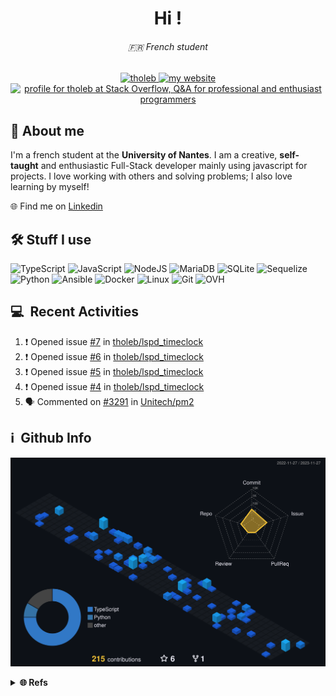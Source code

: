 <h1 align="center">
  Hi !
  <!-- <img src="https://media.giphy.com/media/hvRJCLFzcasrR4ia7z/giphy.gif" width="28"> -->
</h1>

<h6 align="center">🇫🇷 French student</h6>

<p align="center">
  <a href="tholeb.fr">
    <img src="https://komarev.com/ghpvc/?username=tholeb" alt="tholeb" />
    <img alt="my website" src="https://img.shields.io/badge/tholeb.fr-Portfolio-blue">
    <br/>
    <img src="https://stackoverflow.com/users/flair/11379030.png?theme=dark" width="208" height="58" alt="profile for tholeb at Stack Overflow, Q&amp;A for professional and enthusiast programmers" title="profile for tholeb at Stack Overflow, Q&amp;A for professional and enthusiast programmers">
  </a>
</p>

## 🧑 About me

<p>
I'm a french student at the <b>University of Nantes</b>. I am a creative, <b>self-taught</b> and enthusiastic Full-Stack developer mainly using javascript for projects. I love working with others and solving problems; I also love learning by myself!
</p>

🌐 Find me on [Linkedin](https://www.linkedin.com/in/thomas-lebreton-1246681b2/)

## 🛠️ Stuff I use

![TypeScript](https://img.shields.io/badge/typescript-%23007ACC.svg?style=for-the-badge&logo=typescript&logoColor=white)
![JavaScript](https://img.shields.io/badge/javascript-%23323330.svg?style=for-the-badge&logo=javascript&logoColor=%23F7DF1E)
![NodeJS](https://img.shields.io/badge/node.js-6DA55F?style=for-the-badge&logo=node.js&logoColor=white)
![MariaDB](https://img.shields.io/badge/MariaDB-003545?style=for-the-badge&logo=mariadb&logoColor=white)
![SQLite](https://img.shields.io/badge/sqlite-%2307405e.svg?style=for-the-badge&logo=sqlite&logoColor=white)
![Sequelize](https://img.shields.io/badge/Sequelize-52B0E7?style=for-the-badge&logo=Sequelize&logoColor=white)
![Python](https://img.shields.io/badge/python-3670A0?style=for-the-badge&logo=python&logoColor=ffdd54)
![Ansible](https://img.shields.io/badge/ansible-%231A1918.svg?style=for-the-badge&logo=ansible&logoColor=white)
![Docker](https://img.shields.io/badge/docker-%230db7ed.svg?style=for-the-badge&logo=docker&logoColor=white)
![Linux](https://img.shields.io/badge/Linux-FCC624?style=for-the-badge&logo=linux&logoColor=black)
![Git](https://img.shields.io/badge/git-%23F05033.svg?style=for-the-badge&logo=git&logoColor=white)
![OVH](https://img.shields.io/badge/ovh-%23123F6D.svg?style=for-the-badge&logo=ovh&logoColor=#123F6D)

<h2>💻 &nbsp;Recent Activities</h2>

<!--START_SECTION:activity-->
1. ❗ Opened issue [#7](https://github.com/tholeb/lspd_timeclock/issues/7) in [tholeb/lspd_timeclock](https://github.com/tholeb/lspd_timeclock)
2. ❗ Opened issue [#6](https://github.com/tholeb/lspd_timeclock/issues/6) in [tholeb/lspd_timeclock](https://github.com/tholeb/lspd_timeclock)
3. ❗ Opened issue [#5](https://github.com/tholeb/lspd_timeclock/issues/5) in [tholeb/lspd_timeclock](https://github.com/tholeb/lspd_timeclock)
4. ❗ Opened issue [#4](https://github.com/tholeb/lspd_timeclock/issues/4) in [tholeb/lspd_timeclock](https://github.com/tholeb/lspd_timeclock)
5. 🗣 Commented on [#3291](https://github.com/Unitech/pm2/issues/3291#issuecomment-1725318098) in [Unitech/pm2](https://github.com/Unitech/pm2)
<!--END_SECTION:activity-->

<h2>ℹ️ &nbsp;Github Info</h2>

![3D Contributions](./profile-3d-contrib/profile-customize.svg)

<details>
 <summary><b>🌐 Refs</b></summary>
  <ol>
    <li><a href="https://github.com/rzashakeri/beautify-github-profile">rzashakeri/beautify-github-profile</a></li>
    <li><a href="https://github.com/github/explore/tree/main/topics">Images</a></li>
    <li><a href="https://github.com/Ileriayo/markdown-badges">Ileriayo/markdown-badges</a></li>
    <li><a href="https://github.com/leviarista/github-profile-header-generator">leviarista/github-profile-header-generator</a></li>
    <li><a href="https://github.com/yoshi389111/github-profile-3d-contrib">yoshi389111/github-profile-3d-contrib</a></li>
  <ol>
</details>

<!-- <p align="center" style="display: grid;
  grid-template-columns: repeat(6, 1fr);
  gap: 10px; width: auto;">
  <img alt="js" width="40px" src="https://raw.githubusercontent.com/github/explore/80688e429a7d4ef2fca1e82350fe8e3517d3494d/topics/typescript/typescript.png" />
  <img alt="js" width="40px" src="https://raw.githubusercontent.com/github/explore/80688e429a7d4ef2fca1e82350fe8e3517d3494d/topics/javascript/javascript.png" />
  <img alt="nodejs" width="40px" src="https://raw.githubusercontent.com/github/explore/80688e429a7d4ef2fca1e82350fe8e3517d3494d/topics/nodejs/nodejs.png" />
  <img alt="reactjs" width="40px" src="https://raw.githubusercontent.com/github/explore/80688e429a7d4ef2fca1e82350fe8e3517d3494d/topics/react/react.png" />
  <img alt="vuejs" width="40px" src="https://raw.githubusercontent.com/github/explore/80688e429a7d4ef2fca1e82350fe8e3517d3494d/topics/vue/vue.png" />
  <img alt="mysql" width="40px" src="http://pngimg.com/uploads/mysql/mysql_PNG9.png" />
  <img alt="sqlite" width="40px" src="https://raw.githubusercontent.com/github/explore/main/topics/sqlite/sqlite.png" />
  <img alt="java" width="40px" src="https://cdn.icon-icons.com/icons2/2415/PNG/512/java_original_wordmark_logo_icon_146459.png" />
  <img alt="python" width="40px" src="https://raw.githubusercontent.com/github/explore/80688e429a7d4ef2fca1e82350fe8e3517d3494d/topics/python/python.png" />
  <img alt="linux" width="40px" src="https://upload.wikimedia.org/wikipedia/commons/thumb/3/35/Tux.svg/1200px-Tux.svg.png" />
  <img alt="git" width="40px" src="https://git-scm.com/images/logos/downloads/Git-Icon-1788C.png" />
  <img alt="ansible" width="40px" src="https://raw.githubusercontent.com/github/explore/80688e429a7d4ef2fca1e82350fe8e3517d3494d/topics/ansible/ansible.png" />
  <img alt="sass" width="40px" src="https://raw.githubusercontent.com/github/explore/80688e429a7d4ef2fca1e82350fe8e3517d3494d/topics/sass/sass.png" />
  <img alt="php" width="40px" src="https://raw.githubusercontent.com/github/explore/80688e429a7d4ef2fca1e82350fe8e3517d3494d/topics/php/php.png" />
</p> -->

<!-- <details open>
  <summary><b>🔎 Github Profile Details</b></summary>
  <p align="center"><img height="180em" src="https://github-profile-summary-cards.vercel.app/api/cards/profile-details?username=tholeb&theme=github_dark" alt="tholeb" align = "center"/>
</details> -->

<!-- <details>
  <summary><b>⚡ Github Stats</b></summary>
  <p align="center">
    <img height="180em" src="https://github-readme-stats.vercel.app/api?username=tholeb&hide_border=true&count_private=true&show_icons=true&theme=github_dark" alt="github stats" align = "center"/>
  
  <img height="180em" src="https://github-readme-stats.vercel.app/api/top-langs?username=tholeb&show_icons=true&locale=en&layout=compact&hide_border=true&theme=github_dark" alt="Most used languages" align = "center"/>
  </p>
</details> -->

<!-- <details>
 <summary><b>🔥 Github Streaks</b></summary>
  <p align="center">
    <img src="https://github-readme-streak-stats.herokuapp.com?user=tholeb&theme=black-ice&hide_border=true&date_format=j%20M%5B%20Y%5D&background=DDDDDD00&currStreakLabel=4B8EDA&ring=4B8EDA&fire=4B8EDA" alt="tholeb" />
  </p>
</details> -->

<!-- <details open>
    <summary><b>📊 Github Contribution Graph</b></summary>
    <p align="center">
        <a href="#!">
            <img alt="Ashish Kumar Activity Graph" src="https://activity-graph.herokuapp.com/graph?username=tholeb&bg_color=0D1117&color=4B8EDA&line=4B8EDA&point=FFFFFF&hide_border=true" />
        </a>
    </p>
</details> -->
